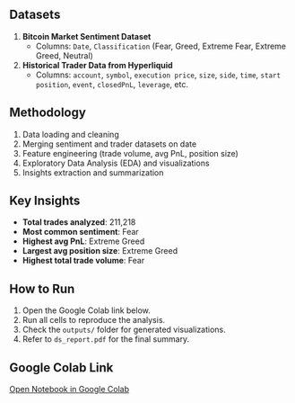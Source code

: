 
##  Datasets
1. **Bitcoin Market Sentiment Dataset**  
   - Columns: `Date`, `Classification` (Fear, Greed, Extreme Fear, Extreme Greed, Neutral)
2. **Historical Trader Data from Hyperliquid**  
   - Columns: `account`, `symbol`, `execution price`, `size`, `side`, `time`, `start position`, `event`, `closedPnL`, `leverage`, etc.

##  Methodology
1. Data loading and cleaning
2. Merging sentiment and trader datasets on date
3. Feature engineering (trade volume, avg PnL, position size)
4. Exploratory Data Analysis (EDA) and visualizations
5. Insights extraction and summarization

##  Key Insights
- **Total trades analyzed**: 211,218  
- **Most common sentiment**: Fear  
- **Highest avg PnL**: Extreme Greed  
- **Largest avg position size**: Extreme Greed  
- **Highest total trade volume**: Fear  

##  How to Run
1. Open the Google Colab link below.
2. Run all cells to reproduce the analysis.
3. Check the `outputs/` folder for generated visualizations.
4. Refer to `ds_report.pdf` for the final summary.

##  Google Colab Link
[Open Notebook in Google Colab](https://colab.research.google.com/drive/1yaJISw8PN7QpvyvmW4VRWPg7g7KNYFOE?usp=sharing)
